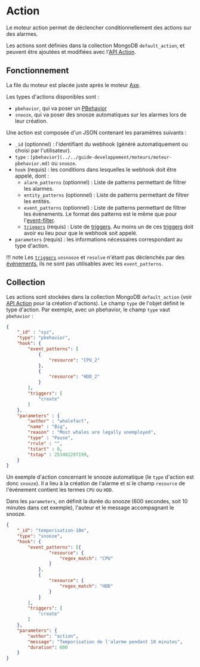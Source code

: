 # Action

Le moteur action permet de déclencher conditionnellement des actions sur des alarmes.

Les actions sont définies dans la collection MongoDB `default_action`, et peuvent être ajoutées et modifiées avec l'[API Action](../../guide-developpement/action/api_v2_action.md).

## Fonctionnement

La file du moteur est placée juste après le moteur [Axe](moteur-axe.md).

Les types d'actions disponibles sont :

* `pbehavior`, qui va poser un [PBehavior](moteur-pbehavior.md)
* `snooze`, qui va poser des snooze automatiques sur les alarmes lors de leur création.

Une action est composée d'un JSON contenant les paramètres suivants :

- `_id` (optionnel) : l'identifiant du webhook (généré automatiquement ou choisi par l'utilisateur).
- `type` : `[pbehavior](../../guide-developpement/moteurs/moteur-pbehavior.md)` ou `snooze`.
- `hook` (requis) : les conditions dans lesquelles le webhook doit être appelé, dont :
    - `alarm_patterns` (optionnel) : Liste de patterns permettant de filtrer les alarmes.
    - `entity_patterns` (optionnel) : Liste de patterns permettant de filtrer les entités.
    - `event_patterns` (optionnel) : Liste de patterns permettant de filtrer les évènements. Le format des patterns est le même que pour l'[event-filter](moteur-che-event_filter.md).
    - [`triggers`](../architecture-interne/triggers.md) (requis) : Liste de [triggers](../architecture-interne/triggers.md). Au moins un de ces [triggers](../architecture-interne/triggers.md) doit avoir eu lieu pour que le webhook soit appelé.
- `parameters` (requis) : les informations nécessaires correspondant au type d'action.

!!! note
    Les [`triggers`](../architecture-interne/triggers.md) `unsnooze` et `resolve` n'étant pas déclenchés par des [événements](../../guide-developpement/struct-event.md), ils ne sont pas utilisables avec les `event_patterns`.

## Collection

Les actions sont stockées dans la collection MongoDB `default_action` (voir [API Action](../../guide-developpement/action/api_v2_action.md) pour la création d'actions). Le champ `type` de l'objet définit le type d'action. Par exemple, avec un pbehavior, le champ `type` vaut `pbehavior` :

```json
{
    "_id" : "xyz",
    "type": "pbehavior",
    "hook": {
        "event_patterns": [
            {
                "resource": "CPU_2"
            },
            {
                "resource": "HDD_2"
            }
        ],
        "triggers": [
            "create"
        ]
    },
    "parameters" : {
        "author" : "whalefact",
        "name" : "Big",
        "reason" : "Most whales are legally unemployed",
        "type" : "Pause",
        "rrule" : "",
        "tstart" : 0,
        "tstop" : 253402297199,
    }
}
```

Un exemple d'action concernant le snooze automatique (le `type` d'action est donc `snooze`). Il a lieu à la création de l'alarme et si le champ `resource` de l'événement contient les termes `CPU`  ou `HDD`.

Dans les `parameters`, on définit la durée du snooze (600 secondes, soit 10 minutes dans cet exemple), l'auteur et le message accompagnant le snooze.

```JSON
{
	"_id": "temporisation-10m",
	"type": "snooze",
	"hook": {
		"event_patterns": [{
				"resource": {
					"regex_match": "CPU"
				}
			},
			{
				"resource": {
					"regex_match": "HDD"
				}
			}
		],
		"triggers": [
			"create"
		]
	},
	"parameters": {
		"author": "action",
		"message": "Temporisation de l'alarme pendant 10 minutes",
		"duration": 600
	}
}
```
